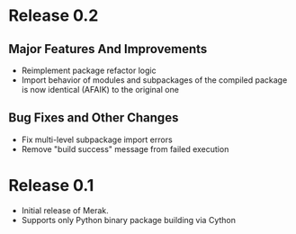 # Release 0.2
## Major Features And Improvements
- Reimplement package refactor logic
- Import behavior of modules and subpackages of the compiled package is now identical (AFAIK) to the original one

## Bug Fixes and Other Changes
- Fix multi-level subpackage import errors
- Remove "build success" message from failed execution

# Release 0.1

- Initial release of Merak.
- Supports only Python binary package building via Cython
